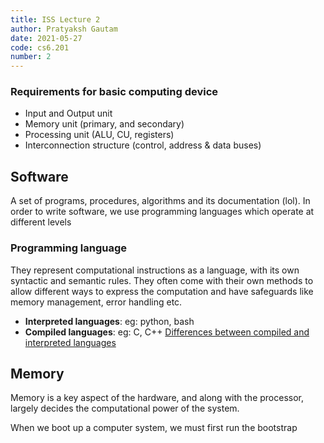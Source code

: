 ```yaml
---
title: ISS Lecture 2
author: Pratyaksh Gautam
date: 2021-05-27
code: cs6.201
number: 2
---
```


### Requirements for basic computing device
- Input and Output unit
- Memory unit (primary, and secondary)
- Processing unit (ALU, CU, registers)
- Interconnection structure (control, address & data buses)

## Software
A set of programs, procedures, algorithms and its documentation (lol).
In order to write software, we use programming languages which operate at different levels

### Programming language
They represent computational instructions as a language, with its own syntactic and semantic rules.
They often come with their own methods to allow different ways to express the computation and have
safeguards like memory management, error handling etc.

- **Interpreted languages**: eg: python, bash
- **Compiled languages**: eg: C, C++
[Differences between compiled and interpreted languages](https://www.ibm.com/docs/en/zos-basic-skills?topic=zos-compiled-versus-interpreted-languages)

## Memory
Memory is a key aspect of the hardware, and along with the processor, largely decides the computational
power of the system.

When we boot up a computer system, we must first run the bootstrap
